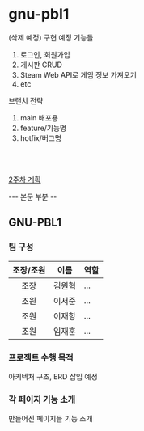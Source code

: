 # gnu-pbl1

(삭제 예정)
구현 예정 기능들

1. 로그인, 회원가입
2. 게시판 CRUD
3. Steam Web API로 게임 정보 가져오기
4. etc



브랜치 전략
1. main 배포용
2. feature/기능명
3. hotfix/버그명


<br><br>

<a href="https://github.com/woneyH/gnu-pbl1/blob/main/%EA%B3%84%ED%9A%8D/1%EC%A3%BC%EC%B0%A8/README.md"> 
2주차 계획</a>

--- 본문 부분  --

## GNU-PBL1


### 팀 구성
| 조장/조원 |      이름     |       역할       |
|:----------:| -------------- | ---------------- |
| 조장| 김원혁 | ... |
| 조원| 이서준 | ... |
| 조원| 이재항 | ... |
| 조원| 임재훈 | ...|


### 프로젝트 수행 목적 
  아키텍처 구조, ERD 삽입 예정


### 각 페이지 기능 소개
  만들어진 페이지들 기능 소개

